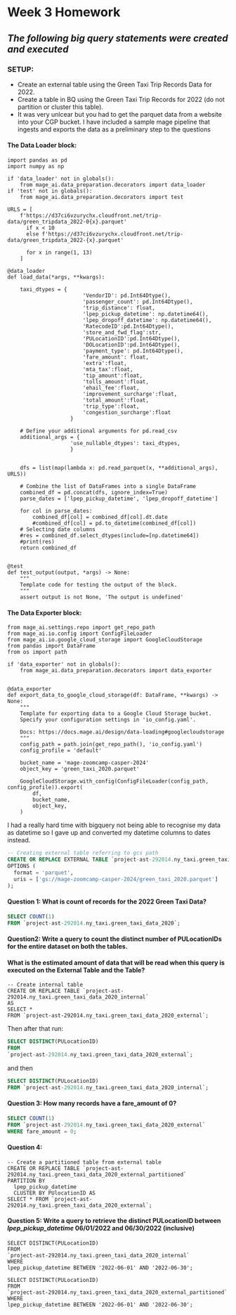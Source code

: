 # Week 3 Homework
## _The following big query statements were created and executed_

### SETUP:
 - Create an external table using the Green Taxi Trip Records Data for 2022.
 - Create a table in BQ using the Green Taxi Trip Records for 2022 (do not partition or cluster this table).
 - It was very unlcear but you had to get the parquet data from a website into your CGP bucket. I have included a sample mage pipeline that ingests and exports the data as a preliminary step to the questions

#### The Data Loader block:
```
import pandas as pd
import numpy as np

if 'data_loader' not in globals():
    from mage_ai.data_preparation.decorators import data_loader
if 'test' not in globals():
    from mage_ai.data_preparation.decorators import test

URLS = [
    f'https://d37ci6vzurychx.cloudfront.net/trip-data/green_tripdata_2022-0{x}.parquet'
      if x < 10 
      else f'https://d37ci6vzurychx.cloudfront.net/trip-data/green_tripdata_2022-{x}.parquet'
      
      for x in range(1, 13)
    ]

@data_loader
def load_data(*args, **kwargs):

    taxi_dtypes = {
                        'VendorID': pd.Int64Dtype(),
                        'passenger_count': pd.Int64Dtype(),
                        'trip_distance': float,
                        'lpep_pickup_datetime': np.datetime64(),
                        'lpep_dropoff_datetime': np.datetime64(),
                        'RatecodeID':pd.Int64Dtype(),
                        'store_and_fwd_flag':str,
                        'PULocationID':pd.Int64Dtype(),
                        'DOLocationID':pd.Int64Dtype(),
                        'payment_type': pd.Int64Dtype(),
                        'fare_amount': float,
                        'extra':float,
                        'mta_tax':float,
                        'tip_amount':float,
                        'tolls_amount':float,
                        'ehail_fee':float,
                        'improvement_surcharge':float,
                        'total_amount':float,
                        'trip_type':float,
                        'congestion_surcharge':float
                    }

    # Define your additional arguments for pd.read_csv
    additional_args = {
                    'use_nullable_dtypes': taxi_dtypes,
                    }


    dfs = list(map(lambda x: pd.read_parquet(x, **additional_args), URLS))

    # Combine the list of DataFrames into a single DataFrame
    combined_df = pd.concat(dfs, ignore_index=True)
    parse_dates = ['lpep_pickup_datetime', 'lpep_dropoff_datetime']

    for col in parse_dates:
        combined_df[col] = combined_df[col].dt.date
        #combined_df[col] = pd.to_datetime(combined_df[col])
    # Selecting date columns
    #res = combined_df.select_dtypes(include=[np.datetime64])
    #print(res)
    return combined_df


@test
def test_output(output, *args) -> None:
    """
    Template code for testing the output of the block.
    """
    assert output is not None, 'The output is undefined'

```

#### The Data Exporter block:
```
from mage_ai.settings.repo import get_repo_path
from mage_ai.io.config import ConfigFileLoader
from mage_ai.io.google_cloud_storage import GoogleCloudStorage
from pandas import DataFrame
from os import path

if 'data_exporter' not in globals():
    from mage_ai.data_preparation.decorators import data_exporter


@data_exporter
def export_data_to_google_cloud_storage(df: DataFrame, **kwargs) -> None:
    """
    Template for exporting data to a Google Cloud Storage bucket.
    Specify your configuration settings in 'io_config.yaml'.

    Docs: https://docs.mage.ai/design/data-loading#googlecloudstorage
    """
    config_path = path.join(get_repo_path(), 'io_config.yaml')
    config_profile = 'default'

    bucket_name = 'mage-zoomcamp-casper-2024'
    object_key = 'green_taxi_2020.parquet'

    GoogleCloudStorage.with_config(ConfigFileLoader(config_path, config_profile)).export(
        df,
        bucket_name,
        object_key,
    )

```


I had a really hard time with bigquery not being able to recognise my data as datetime so I gave up and converted my datetime columns to dates instead.


```SQL
-- Creating external table referring to gcs path
CREATE OR REPLACE EXTERNAL TABLE `project-ast-292014.ny_taxi.green_taxi_data_2020_external`
OPTIONS (
  format = 'parquet',
  uris = ['gs://mage-zoomcamp-casper-2024/green_taxi_2020.parquet']
);

```

#### Question 1: What is count of records for the 2022 Green Taxi Data?
```SQL
SELECT COUNT(1) 
FROM `project-ast-292014.ny_taxi.green_taxi_data_2020`;
```

#### Question2: Write a query to count the distinct number of PULocationIDs for the entire dataset on both the tables.

#### What is the estimated amount of data that will be read when this query is executed on the External Table and the Table?

```
-- Create internal table
CREATE OR REPLACE TABLE `project-ast-292014.ny_taxi.green_taxi_data_2020_internal`
AS 
SELECT * 
FROM `project-ast-292014.ny_taxi.green_taxi_data_2020_external`;
```
Then after that run:

```SQL
SELECT DISTINCT(PULocationID) 
FROM 
`project-ast-292014.ny_taxi.green_taxi_data_2020_external`;
```

and then

```SQL
SELECT DISTINCT(PULocationID) 
FROM `project-ast-292014.ny_taxi.green_taxi_data_2020_internal`;
```

#### Question 3: How many records have a fare_amount of 0?

```SQL
SELECT COUNT(1) 
FROM `project-ast-292014.ny_taxi.green_taxi_data_2020_external`
WHERE fare_amount = 0;
```
#### Question 4:
```
-- Create a partitioned table from external table
CREATE OR REPLACE TABLE `project-ast-292014.ny_taxi.green_taxi_data_2020_external_partitioned`
PARTITION BY
  lpep_pickup_datetime
  CLUSTER BY PUlocationID AS
SELECT * FROM `project-ast-292014.ny_taxi.green_taxi_data_2020_external`;
```
#### Question 5: Write a query to retrieve the distinct PULocationID between _lpep_pickup_datetime_  06/01/2022 and 06/30/2022 (inclusive)

```
SELECT DISTINCT(PULocationID) 
FROM 
`project-ast-292014.ny_taxi.green_taxi_data_2020_internal`
WHERE 
lpep_pickup_datetime BETWEEN '2022-06-01' AND '2022-06-30';

SELECT DISTINCT(PULocationID) 
FROM 
`project-ast-292014.ny_taxi.green_taxi_data_2020_external_partitioned`
WHERE 
lpep_pickup_datetime BETWEEN '2022-06-01' AND '2022-06-30';
```